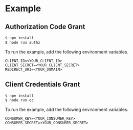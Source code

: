 # Example

## Authorization Code Grant
```bash
$ npm install
$ node run authz 
```
To run the example, add the following environment variables.
```
CLIENT_ID=<YOUR_CLIENT_ID>
CLIENT_SECRET=<YOUR_CLIENT_SECRET>
REDIRECT_URI=<YOUR_DOMAIN>
```

## Client Credentials Grant 

```bash
$ npm install
$ node run cc
```
To run the example, add the following environment variables.
```
CONSUMER_KEY=<YOUR_CONSUMER_KEY>
CONSUMER_SECRET=<YOUR_CONSUMER_SECRET>
```